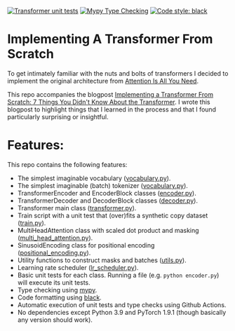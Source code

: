 [![Transformer unit tests](https://github.com/jsbaan/transformer-from-scratch/actions/workflows/unit-tests.yml/badge.svg)](https://github.com/jsbaan/transformer-from-scratch/actions/workflows/unit-tests.yml)
[![Mypy Type Checking](https://github.com/jsbaan/transformer-from-scratch/actions/workflows/mypy-type-checking.yml/badge.svg)](https://github.com/jsbaan/transformer-from-scratch/actions/workflows/mypy-type-checking.yml)
<a href="https://github.com/psf/black"><img alt="Code style: black" src="https://img.shields.io/badge/code%20style-black-000000.svg"></a>

# Implementing A Transformer From Scratch
To get intimately familiar with the nuts and bolts of transformers I decided to implement the original architecture from [Attention Is All You Need](https://arxiv.org/abs/1706.03762).

This repo accompanies the blogpost [Implementing a Transformer From Scratch: 7 Things You Didn't Know About the Transformer](https://jorisbaan.medium.com/7-things-you-didnt-know-about-the-transformer-a70d93ced6b2). I wrote this blogpost to highlight things that I learned in the process and that I found particularly surprising or insightful.

# Features:
This repo contains the following features: 
- The simplest imaginable vocabulary ([vocabulary.py](https://github.com/jsbaan/transformer-from-scratch/blob/main/decoder.py)).
- The simplest imaginable (batch) tokenizer ([vocabulary.py](https://github.com/jsbaan/transformer-from-scratch/blob/main/vocabulary.py)).
- TransformerEncoder and EncoderBlock classes ([encoder.py](https://github.com/jsbaan/transformer-from-scratch/blob/main/encoder.py)).
- TransformerDecoder and DecoderBlock classes ([decoder.py](https://github.com/jsbaan/transformer-from-scratch/blob/main/decoder.py)).
- Transformer main class ([transformer.py](https://github.com/jsbaan/transformer-from-scratch/blob/main/transformer.py)).
- Train script with a unit test that (over)fits a synthetic copy dataset ([train.py](https://github.com/jsbaan/transformer-from-scratch/blob/main/train.py)).
- MultiHeadAttention class with scaled dot product and masking ([multi_head_attention.py](https://github.com/jsbaan/transformer-from-scratch/blob/main/multi_head_attention.py)).
- SinusoidEncoding class for positional encoding ([positional_encoding.py](https://github.com/jsbaan/transformer-from-scratch/blob/main/positional_encoding.py)).
- Utility functions to construct masks and batches ([utils.py](https://github.com/jsbaan/transformer-from-scratch/blob/main/utils.py)).
- Learning rate scheduler ([lr_scheduler.py](https://github.com/jsbaan/transformer-from-scratch/blob/main/lr_scheduler.py)).
- Basic unit tests for each class. Running a file (e.g. `python encoder.py`) will execute its unit tests.
- Type checking using [mypy](https://mypy.readthedocs.io/en/stable/). 
- Code formatting using [black](https://github.com/psf/black).
- Automatic execution of unit tests and type checks using Github Actions.
- No dependencies except Python 3.9 and PyTorch 1.9.1 (though basically any version should work).